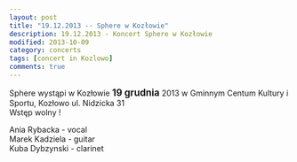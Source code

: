 ```yaml
---
layout: post
title: "19.12.2013 -- Sphere w Kozłowie"
description: 19.12.2013 - Koncert Sphere w Kozłowie
modified: 2013-10-09
category: concerts
tags: [concert in Kozlowo]
comments: true
---
```

Sphere wystąpi w Kozłowie <big>**19 grudnia**</big>
 2013 w Gminnym Centum Kultury i Sportu, Kozłowo ul. Nidzicka 31<br>
Wstęp wolny !<br>




Ania Rybacka - vocal <br>
Marek Kadziela - guitar <br>
Kuba Dybzynski - clarinet<br>
